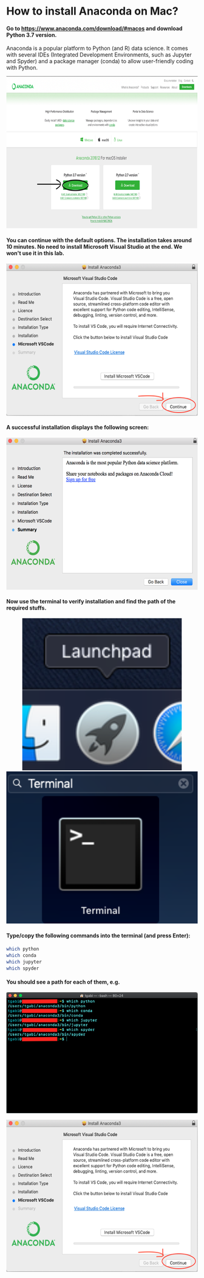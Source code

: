 # How to install Anaconda on Mac?

#### Go to https://www.anaconda.com/download/#macos and download Python 3.7 version.

Anaconda is a popular platform to Python (and R) data science. It comes with several IDEs (Integrated Development Environments, such as Jupyter and Spyder) and a package manager (conda) to allow user-friendly coding with Python.

<p align="center">
  <img src="./images/Anaconda_mac.png" height="400px"/>
</p>

#### You can continue with the default options. The installation takes around 10 minutes. No need to install Microsoft Visual Studio at the end. We won't use it in this lab.

<p align="center">
  <img src="./images/No_VS_mac.png" height="400px"/>
</p>

#### A successful installation displays the following screen:

<p align="center">
  <img src="./images/Anaconda_install_success_mac.png" height="400px"/>
</p>

#### Now use the terminal to verify installation and find the path of the required stuffs.

<p align="center">
  <img src="./images/launch_pad_mac.png" height="400px"/>
  <img src="./images/Terminal_mac.png" height="400px"/>
</p>

#### Type/copy the following commands into the terminal (and press Enter):

```bash
which python
which conda
which jupyter
which spyder
```

#### You should see a path for each of them, e.g.

![Paths](./images/Paths_mac.png)
<p align="center">
  <img src="./images/No_VS_mac.png" height="400px"/>
</p>
